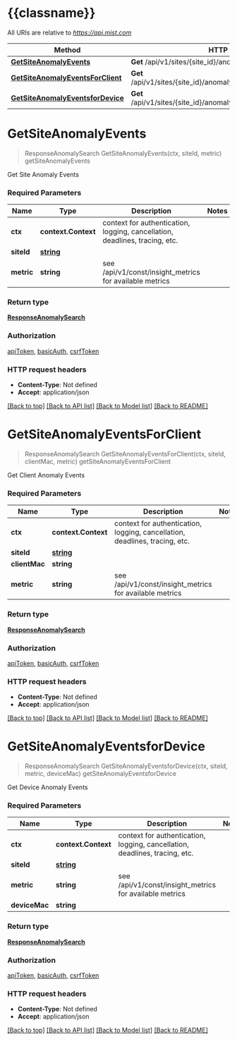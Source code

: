 # {{classname}}

All URIs are relative to *https://api.mist.com*

Method | HTTP request | Description
------------- | ------------- | -------------
[**GetSiteAnomalyEvents**](SitesAnomalyApi.md#GetSiteAnomalyEvents) | **Get** /api/v1/sites/{site_id}/anomaly/{metric} | getSiteAnomalyEvents
[**GetSiteAnomalyEventsForClient**](SitesAnomalyApi.md#GetSiteAnomalyEventsForClient) | **Get** /api/v1/sites/{site_id}/anomaly/client/{client_mac}/{metric} | getSiteAnomalyEventsForClient
[**GetSiteAnomalyEventsforDevice**](SitesAnomalyApi.md#GetSiteAnomalyEventsforDevice) | **Get** /api/v1/sites/{site_id}/anomaly/device/{device_mac}/{metric} | getSiteAnomalyEventsforDevice

# **GetSiteAnomalyEvents**
> ResponseAnomalySearch GetSiteAnomalyEvents(ctx, siteId, metric)
getSiteAnomalyEvents

Get Site Anomaly Events

### Required Parameters

Name | Type | Description  | Notes
------------- | ------------- | ------------- | -------------
 **ctx** | **context.Context** | context for authentication, logging, cancellation, deadlines, tracing, etc.
  **siteId** | [**string**](.md)|  | 
  **metric** | **string**| see /api/v1/const/insight_metrics for available metrics | 

### Return type

[**ResponseAnomalySearch**](response_anomaly_search.md)

### Authorization

[apiToken](../README.md#apiToken), [basicAuth](../README.md#basicAuth), [csrfToken](../README.md#csrfToken)

### HTTP request headers

 - **Content-Type**: Not defined
 - **Accept**: application/json

[[Back to top]](#) [[Back to API list]](../README.md#documentation-for-api-endpoints) [[Back to Model list]](../README.md#documentation-for-models) [[Back to README]](../README.md)

# **GetSiteAnomalyEventsForClient**
> ResponseAnomalySearch GetSiteAnomalyEventsForClient(ctx, siteId, clientMac, metric)
getSiteAnomalyEventsForClient

Get Client Anomaly Events

### Required Parameters

Name | Type | Description  | Notes
------------- | ------------- | ------------- | -------------
 **ctx** | **context.Context** | context for authentication, logging, cancellation, deadlines, tracing, etc.
  **siteId** | [**string**](.md)|  | 
  **clientMac** | **string**|  | 
  **metric** | **string**| see /api/v1/const/insight_metrics for available metrics | 

### Return type

[**ResponseAnomalySearch**](response_anomaly_search.md)

### Authorization

[apiToken](../README.md#apiToken), [basicAuth](../README.md#basicAuth), [csrfToken](../README.md#csrfToken)

### HTTP request headers

 - **Content-Type**: Not defined
 - **Accept**: application/json

[[Back to top]](#) [[Back to API list]](../README.md#documentation-for-api-endpoints) [[Back to Model list]](../README.md#documentation-for-models) [[Back to README]](../README.md)

# **GetSiteAnomalyEventsforDevice**
> ResponseAnomalySearch GetSiteAnomalyEventsforDevice(ctx, siteId, metric, deviceMac)
getSiteAnomalyEventsforDevice

Get Device Anomaly Events

### Required Parameters

Name | Type | Description  | Notes
------------- | ------------- | ------------- | -------------
 **ctx** | **context.Context** | context for authentication, logging, cancellation, deadlines, tracing, etc.
  **siteId** | [**string**](.md)|  | 
  **metric** | **string**| see /api/v1/const/insight_metrics for available metrics | 
  **deviceMac** | **string**|  | 

### Return type

[**ResponseAnomalySearch**](response_anomaly_search.md)

### Authorization

[apiToken](../README.md#apiToken), [basicAuth](../README.md#basicAuth), [csrfToken](../README.md#csrfToken)

### HTTP request headers

 - **Content-Type**: Not defined
 - **Accept**: application/json

[[Back to top]](#) [[Back to API list]](../README.md#documentation-for-api-endpoints) [[Back to Model list]](../README.md#documentation-for-models) [[Back to README]](../README.md)

